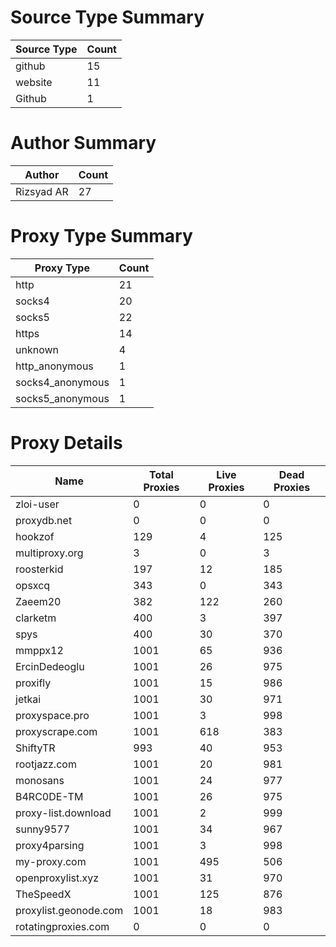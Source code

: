 # Source Type Summary

| Source Type | Count |
|-------------|-------|
| github | 15 |
| website | 11 |
| Github | 1 |


# Author Summary

| Author | Count |
|--------|-------|
| Rizsyad AR | 27 |


# Proxy Type Summary

| Proxy Type | Count |
|------------|-------|
| http | 21 |
| socks4 | 20 |
| socks5 | 22 |
| https | 14 |
| unknown | 4 |
| http_anonymous | 1 |
| socks4_anonymous | 1 |
| socks5_anonymous | 1 |


# Proxy Details

| Name | Total Proxies | Live Proxies | Dead Proxies |
|------|---------------|--------------|---------------|
| zloi-user | 0 | 0 | 0 |
| proxydb.net | 0 | 0 | 0 |
| hookzof | 129 | 4 | 125 |
| multiproxy.org | 3 | 0 | 3 |
| roosterkid | 197 | 12 | 185 |
| opsxcq | 343 | 0 | 343 |
| Zaeem20 | 382 | 122 | 260 |
| clarketm | 400 | 3 | 397 |
| spys | 400 | 30 | 370 |
| mmppx12 | 1001 | 65 | 936 |
| ErcinDedeoglu | 1001 | 26 | 975 |
| proxifly | 1001 | 15 | 986 |
| jetkai | 1001 | 30 | 971 |
| proxyspace.pro | 1001 | 3 | 998 |
| proxyscrape.com | 1001 | 618 | 383 |
| ShiftyTR | 993 | 40 | 953 |
| rootjazz.com | 1001 | 20 | 981 |
| monosans | 1001 | 24 | 977 |
| B4RC0DE-TM | 1001 | 26 | 975 |
| proxy-list.download | 1001 | 2 | 999 |
| sunny9577 | 1001 | 34 | 967 |
| proxy4parsing | 1001 | 3 | 998 |
| my-proxy.com | 1001 | 495 | 506 |
| openproxylist.xyz | 1001 | 31 | 970 |
| TheSpeedX | 1001 | 125 | 876 |
| proxylist.geonode.com | 1001 | 18 | 983 |
| rotatingproxies.com | 0 | 0 | 0 |
